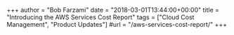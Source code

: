 +++
author = "Bob Farzami"
date = "2018-03-01T13:44:00+00:00"
title = "Introducing the AWS Services Cost Report"
tags = ["Cloud Cost Management", "Product Updates"]
#url = "/aws-services-cost-report/"
+++
